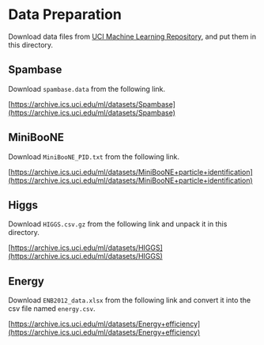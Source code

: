 # Data Preparation

Download data files from [UCI Machine Learning Repository](http://archive.ics.uci.edu/ml/), and put them in this directory.

## Spambase

Download ``spambase.data`` from the following link.

[https://archive.ics.uci.edu/ml/datasets/Spambase](https://archive.ics.uci.edu/ml/datasets/Spambase)

## MiniBooNE

Download ``MiniBooNE_PID.txt`` from the following link.

[https://archive.ics.uci.edu/ml/datasets/MiniBooNE+particle+identification](https://archive.ics.uci.edu/ml/datasets/MiniBooNE+particle+identification)

## Higgs

Download ``HIGGS.csv.gz`` from the following link and unpack it in this directory.

[https://archive.ics.uci.edu/ml/datasets/HIGGS](https://archive.ics.uci.edu/ml/datasets/HIGGS)

## Energy

Download ``ENB2012_data.xlsx`` from the following link and convert it into the csv file named ``energy.csv``.

[https://archive.ics.uci.edu/ml/datasets/Energy+efficiency](https://archive.ics.uci.edu/ml/datasets/Energy+efficiency)